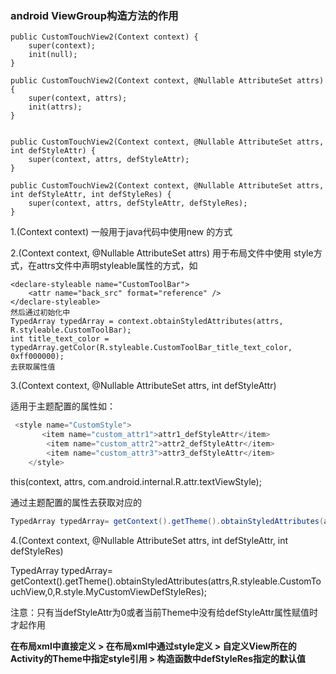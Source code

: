 ### android ViewGroup构造方法的作用

```
public CustomTouchView2(Context context) {
    super(context);
    init(null);
}

public CustomTouchView2(Context context, @Nullable AttributeSet attrs) {
    super(context, attrs);
    init(attrs);
}


public CustomTouchView2(Context context, @Nullable AttributeSet attrs, int defStyleAttr) {
    super(context, attrs, defStyleAttr);
}

public CustomTouchView2(Context context, @Nullable AttributeSet attrs, int defStyleAttr, int defStyleRes) {
    super(context, attrs, defStyleAttr, defStyleRes);
}
```



1.(Context context)   一般用于java代码中使用new 的方式

2.(Context context, @Nullable AttributeSet attrs)  用于布局文件中使用 style方式，在attrs文件中声明styleable属性的方式，如

```
<declare-styleable name="CustomToolBar">
    <attr name="back_src" format="reference" />
</declare-styleable>
然后通过初始化中
TypedArray typedArray = context.obtainStyledAttributes(attrs, R.styleable.CustomToolBar);
int title_text_color = typedArray.getColor(R.styleable.CustomToolBar_title_text_color, 0xff000000);
去获取属性值
```

3.(Context context, @Nullable AttributeSet attrs, int defStyleAttr)

适用于主题配置的属性如：

 <style name="AppTheme" parent="@android:style/Theme.Holo">
        <item name="android:textViewStyle">@style/BlueTextStyle</item>
        <item name="MyCustomViewDefStyleAttr">@style/CustomStyle</item>
 </style>

```java
 <style name="CustomStyle">
       <item name="custom_attr1">attr1_defStyleAttr</item>
        <item name="custom_attr2">attr2_defStyleAttr</item>
        <item name="custom_attr3">attr3_defStyleAttr</item>
    </style>
```

this(context, attrs, com.android.internal.R.attr.textViewStyle);

通过主题配置的属性去获取对应的

```java
TypedArray typedArray= getContext().getTheme().obtainStyledAttributes(attrs,R.styleable.CustomTouchView,R.attr.MyCustomViewDefStyleAttr,0);
```

4.(Context context, @Nullable AttributeSet attrs, int defStyleAttr, int defStyleRes)

<style name="MyCustomViewDefStyleRes">
    <item name="custom_attr1">attr1_defStyleRes</item>
    <item name="custom_attr2">attr2_defStyleRes</item>
    <item name="custom_attr3">attr3_defStyleRes</item>
    <item name="custom_attr4">attr4_defStyleRes</item>
</style>
TypedArray typedArray= getContext().getTheme().obtainStyledAttributes(attrs,R.styleable.CustomTouchView,0,R.style.MyCustomViewDefStyleRes);

注意：只有当defStyleAttr为0或者当前Theme中没有给defStyleAttr属性赋值时才起作用

**在布局xml中直接定义 > 在布局xml中通过style定义 > 自定义View所在的Activity的Theme中指定style引用 > 构造函数中defStyleRes指定的默认值**



